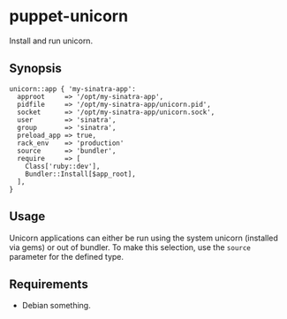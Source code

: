 puppet-unicorn
==============

Install and run unicorn.

Synopsis
--------

    unicorn::app { 'my-sinatra-app':
      approot     => '/opt/my-sinatra-app',
      pidfile     => '/opt/my-sinatra-app/unicorn.pid',
      socket      => '/opt/my-sinatra-app/unicorn.sock',
      user        => 'sinatra',
      group       => 'sinatra',
      preload_app => true,
      rack_env    => 'production'
      source      => 'bundler',
      require     => [
        Class['ruby::dev'],
        Bundler::Install[$app_root],
      ],
    }

Usage
-----

Unicorn applications can either be run using the system unicorn (installed via
gems) or out of bundler. To make this selection, use the `source` parameter for
the defined type.

Requirements
------------

  * Debian something.

